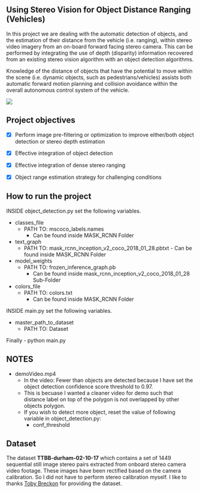 ## Using Stereo Vision for Object Distance Ranging (Vehicles) ##

In this project we are dealing with the automatic detection of objects, and the estimation of their
distance from the vehicle (i.e. ranging), within stereo video imagery from an on-board forward
facing stereo camera. This can be performed by integrating the use of depth (disparity) information
recovered from an existing stereo vision algorithm with an object detection algorithms.

Knowledge of the distance of objects that have the potential to move within the scene (i.e. dynamic objects,
such as pedestrians/vehicles) assists both automatic forward motion planning and collision
avoidance within the overall autonomous control system of the vehicle.


![](./images/demo.gif)

## Project objectives ##
- [x] Perform image pre-filtering or optimization to improve either/both object detection or stereo depth estimation
- [x] Effective integration of object detection 
- [x] Effective integration of dense stereo ranging
- [x] Object range estimation strategy for challenging conditions


## How to run the project ##

INSIDE object_detection.py set the following variables.
- classes_file 
    - PATH TO: mscoco_labels.names
        - Can be found inside MASK_RCNN Folder
- text_graph 
    - PATH TO: mask_rcnn_inception_v2_coco_2018_01_28.pbtxt
            - Can be found inside MASK_RCNN Folder
- model_weights 
    - PATH TO: frozen_inference_graph.pb
        - Can be found inside mask_rcnn_inception_v2_coco_2018_01_28 Sub-Folder
- colors_file 
    - PATH TO: colors.txt
        - Can be found inside MASK_RCNN Folder

INSIDE main.py set the following variables.
   - master_path_to_dataset
       - PATH TO: Dataset

Finally
    - python main.py

## NOTES ##
- demoVideo.mp4
    - In the video: Fewer than objects are detected because I have set the object detection confidence score threshold to 0.97. 
    - This is becuase I wanted a cleaner video for demo such that distance label on top of the polygon is not overlapped by other objects polygon. 
    - If you wish to detect more object, reset the value of following variable in object_detection.py:
        - conf_threshold


## Dataset ##

The dataset **TTBB-durham-02-10-17** which contains a set of 1449 sequential still image stereo pairs extracted from onboard stereo camera video footage. These images have been rectified
based on the camera calibration. So I did not have to perform  stereo calibration myself. I like to thanks [Toby Breckon](https://github.com/tobybreckon) for providing the dataset.



